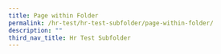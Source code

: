 ```yaml
---
title: Page within Folder
permalink: /hr-test/hr-test-subfolder/page-within-folder/
description: ""
third_nav_title: Hr Test Subfolder
---
```

